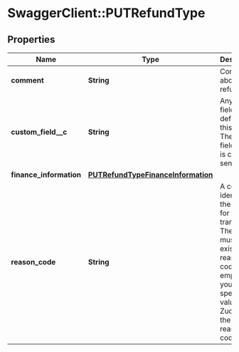 # SwaggerClient::PUTRefundType

## Properties
Name | Type | Description | Notes
------------ | ------------- | ------------- | -------------
**comment** | **String** | Comments about the refund.  | [optional] 
**custom_field__c** | **String** | Any custom fields defined for this object. The custom field name is case-sensitive.  | [optional] 
**finance_information** | [**PUTRefundTypeFinanceInformation**](PUTRefundTypeFinanceInformation.md) |  | [optional] 
**reason_code** | **String** | A code identifying the reason for the transaction. The value must be an existing reason code or empty. If you do not specify a value, Zuora uses the default reason code.  | [optional] 


